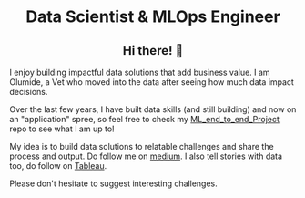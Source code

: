 
<!--
**olumideodetunde/olumideodetunde** is a ✨ _special_ ✨ repository because its `README.md` (this file) appears on your GitHub profile.

Here are some ideas to get you started:

- 🔭 I’m currently working on ...
- 🌱 I’m currently learning ...
- 👯 I’m looking to collaborate on ...
- 🤔 I’m looking for help with ...
- 💬 Ask me about ...
- 📫 How to reach me: ...
- 😄 Pronouns: ...
- ⚡ Fun fact: ...
-->

<div align="center">
<h1>Data Scientist & MLOps Engineer</h1>
<h2>Hi there! 👋</h2>
</div>

I enjoy building impactful data solutions that add business value. I am Olumide, a Vet who moved into the data after seeing how much data impact decisions.

Over the last few years, I have built data skills (and still building) and now on an "application" spree, so feel free to check my [ML_end_to_end_Project](https://github.com/olumideodetunde/ML_EndtoEnd_Projects) repo to see what I am up to!

My idea is to build data solutions to relatable challenges and share the process and output. Do  follow me on [medium](https://medium.com/@olumideodetunde). I also tell stories with data too, do follow on [Tableau](https://public.tableau.com/app/profile/olumide.odetunde/vizzes).

Please don't hesitate to suggest interesting challenges.


